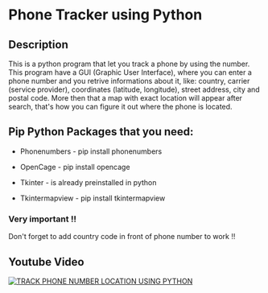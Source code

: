 # Phone Tracker using Python

## Description
This is a python program that let you track a phone by using the number. This program have a GUI (Graphic User Interface), where you can enter a phone number and you retrive informations about it, like: country, carrier (service provider),  coordinates (latitude, longitude), street address, city and postal code. More then that a map with exact location will appear after search, that's how you can figure it out where the phone is located.

## Pip Python Packages that you need:

- Phonenumbers - pip install phonenumbers

- OpenCage - pip install opencage

- Tkinter - is already preinstalled in python

- Tkintermapview - pip install tkintermapview

### Very important !!
Don't forget to add country code in front of phone number to work !!

## Youtube Video
[![TRACK PHONE NUMBER LOCATION USING PYTHON](http://img.youtube.com/vi/zuaLIECCJqA/0.jpg)]([http://www.youtube.com/watch?v=YOUTUBE_VIDEO_ID_HERE](https://www.youtube.com/watch?v=zuaLIECCJqA) "TRACK PHONE NUMBER LOCATION USING PYTHON")
